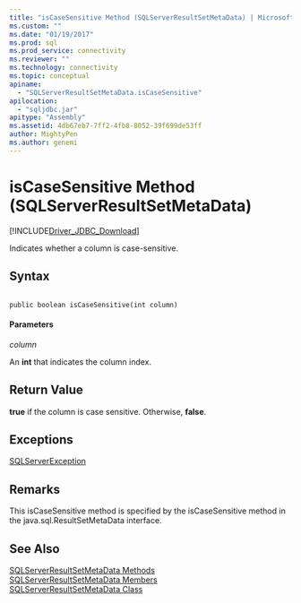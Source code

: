 ```yaml
---
title: "isCaseSensitive Method (SQLServerResultSetMetaData) | Microsoft Docs"
ms.custom: ""
ms.date: "01/19/2017"
ms.prod: sql
ms.prod_service: connectivity
ms.reviewer: ""
ms.technology: connectivity
ms.topic: conceptual
apiname: 
  - "SQLServerResultSetMetaData.isCaseSensitive"
apilocation: 
  - "sqljdbc.jar"
apitype: "Assembly"
ms.assetid: 4db67eb7-7ff2-4fb8-8052-39f699de53ff
author: MightyPen
ms.author: genemi
---
```

# isCaseSensitive Method (SQLServerResultSetMetaData)
[!INCLUDE[Driver_JDBC_Download](../../../includes/driver_jdbc_download.md)]

  Indicates whether a column is case-sensitive.  
  
## Syntax  
  
```  
  
public boolean isCaseSensitive(int column)  
```  
  
#### Parameters  
 *column*  
  
 An **int** that indicates the column index.  
  
## Return Value  
 **true** if the column is case sensitive. Otherwise, **false**.  
  
## Exceptions  
 [SQLServerException](../../../connect/jdbc/reference/sqlserverexception-class.md)  
  
## Remarks  
 This isCaseSensitive method is specified by the isCaseSensitive method in the java.sql.ResultSetMetaData interface.  
  
## See Also  
 [SQLServerResultSetMetaData Methods](../../../connect/jdbc/reference/sqlserverresultsetmetadata-methods.md)   
 [SQLServerResultSetMetaData Members](../../../connect/jdbc/reference/sqlserverresultsetmetadata-members.md)   
 [SQLServerResultSetMetaData Class](../../../connect/jdbc/reference/sqlserverresultsetmetadata-class.md)  
  
  
